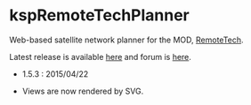 kspRemoteTechPlanner
====================

Web-based satellite network planner for the MOD, [RemoteTech](http://forum.kerbalspaceprogram.com/threads/83305).

Latest release is available [here](http://ryohpops.github.io/kspRemoteTechPlanner/) and forum is [here](http://forum.kerbalspaceprogram.com/threads/90113).

- 1.5.3 : 2015/04/22
 * Views are now rendered by SVG.
